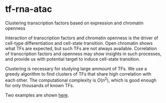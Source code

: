 # tf-rna-atac
Clustering transcription factors based on expression and chromatin openness

Interaction of transcription factors and chromatin openness is the driver of cell-type differentiation and cell-state transition. Open chromatin shows what TFs are expected, but such TFs are not always available. Correlation of transcription factors and openness may show insights in such processes, and provide us with potential target to induce cell-state transition.

Clustering is necessary for studying large ammount of TFs. We use a greedy algorithm to find clusters of TFs that share high correlation with each other. The computational complexity is $O(n^2)$, which is good enough for only thousands of known TFs.

Two examples are shown [here](https://kchen-lab.github.io/tf-rna-atac/notebooks/clustering.nb.html).
